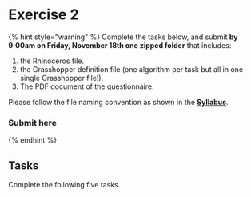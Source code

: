 # Exercise 2

{% hint style="warning" %}
Complete the tasks below, and submit **by 9:00am on Friday, November 18th one zipped folder** that includes:

1. the Rhinoceros file.
2. the Grasshopper definition file (one algorithm per task but all in one single Grasshopper file!).
3. The PDF document of the questionnaire.

Please follow the file naming convention as shown in the [**Syllabus**](../../syllabus.md#submissions).

### **Submit here**
{% endhint %}

## Tasks

Complete the following five tasks.







